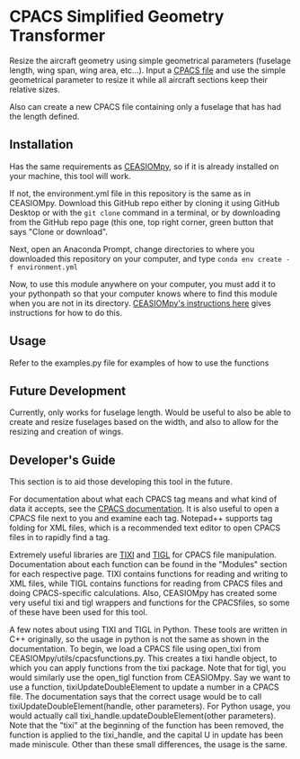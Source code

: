 # CPACS Simplified Geometry Transformer

Resize the aircraft geometry using simple geometrical parameters (fuselage length, wing span, wing area, etc...). Input a [CPACS file](https://www.cpacs.de/) and use the simple geometrical parameter to resize it while all aircraft sections keep their relative sizes.

Also can create a new CPACS file containing only a fuselage that has had the length defined.

## Installation

Has the same requirements as [CEASIOMpy](https://ceasiompy.readthedocs.io/en/latest/), so if it is already installed on your machine, this tool will work.

If not, the environment.yml file in this repository is the same as in CEASIOMpy. Download this GitHub repo either by cloning it using GitHub Desktop or with the ``git clone`` command in a terminal, or by downloading from the GitHub repo page (this one, top right corner, green button that says "Clone or download". 

Next, open an Anaconda Prompt, change directories to where you downloaded this repository on your computer, and type ``conda env create -f environment.yml``

Now, to use this module anywhere on your computer, you must add it to your pythonpath so that your computer knows where to find this module when you are not in its directory. [CEASIOMpy's instructions here](https://ceasiompy.readthedocs.io/en/latest/user_guide/installation.html#setting-up-your-path-variables) gives instructions for how to do this.
 
## Usage

Refer to the examples.py file for examples of how to use the functions

## Future Development

Currently, only works for fuselage length. Would be useful to also be able to create and resize fuselages based on the width, and also to allow for the resizing and creation of wings.

## Developer's Guide
This section is to aid those developing this tool in the future.

For documentation about what each CPACS tag means and what kind of data it accepts, see the [CPACS documentation](https://cpacs.de/pages/documentation.html). It is also useful to open a CPACS file next to you and examine each tag. Notepad++ supports tag folding for XML files, which is a recommended text editor to open CPACS files in to rapidly find a tag.

Extremely useful libraries are [TIXI](http://tixi.sourceforge.net/Doc/index.html) and [TIGL](https://dlr-sc.github.io/tigl/doc/latest/index.html) for CPACS file manipulation. Documentation about each function can be found in the "Modules" section for each respective page. TIXI contains functions for reading and writing to XML files, while TIGL contains functions for reading from CPACS files and doing CPACS-specific calculations. Also, CEASIOMpy has created some very useful tixi and tigl wrappers and functions for the CPACSfiles, so some of these have been used for this tool. 

A few notes about using TIXI and TIGL in Python. These tools are written in C++ originally, so the usage in python is not the same as shown in the documentation. To begin, we load a CPACS file using open_tixi from CEASIOMpy/utils/cpacsfunctions.py. This creates a tixi handle object, to which you can apply functions from the tixi package. Note that for tigl, you would similarly use the open_tigl function from CEASIOMpy. Say we want to use a function, tixiUpdateDoubleElement to update a number in a CPACS file. The documentation says that the correct usage would be to call tixiUpdateDoubleElement(handle, other parameters). For Python usage, you would actually call tixi_handle.updateDoubleElement(other parameters). Note that the "tixi" at the beginning of the function has been removed, the function is applied to the tixi_handle, and the capital U in update has been made miniscule. Other than these small differences, the usage is the same.
